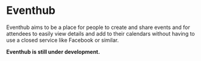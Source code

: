 # Eventhub

Eventhub aims to be a place for people to create and share events and for attendees to easily view details and add to their calendars without having to use a closed service like Facebook or similar.

**Eventhub is still under development.**
